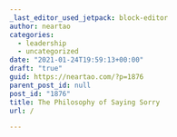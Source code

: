 ```yaml
---
_last_editor_used_jetpack: block-editor
author: neartao
categories:
  - leadership
  - uncategorized
date: "2021-01-24T19:59:13+00:00"
draft: "true"
guid: https://neartao.com/?p=1876
parent_post_id: null
post_id: "1876"
title: The Philosophy of Saying Sorry
url: /

---
```


